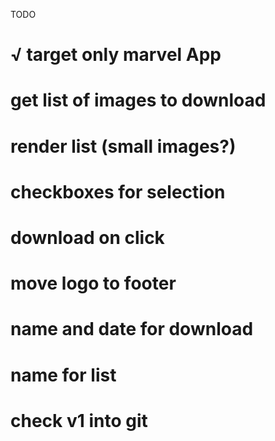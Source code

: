 TODO
 # √ target only marvel App
 # get list of images to download
 # render list (small images?)
 # checkboxes for selection
 # download on click
 # move logo to footer
 # name and date for download
 # name for list
 # check v1 into git
